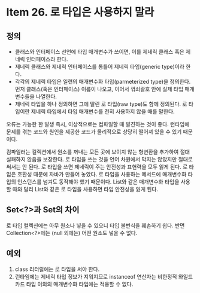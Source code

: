 # Item 26. 로 타입은 사용하지 말라
## 정의
- 클래스와 인터페이스 선언에 타입 매개변수가 쓰이면, 이를 제네릭 클래스 혹은 제네릭 인터페이스라 한다.
- 제네릭 클래스와 제네릭 인터페이스를 통틀어 제네릭 타입(generic type)이라 한다. 
- 각각의 제네릭 타입은 일련의 매개변수화 타입(parmeterized type)을 정의한다. 먼저 클래스(혹은 인터페이스) 이름이 나오고, 이어서 꺾쇠괄호 안에 실제 타입 매개변수들을 나열한다.
- 제네릭 타입을 하나 정의하면 그에 딸린 로 타입(raw type)도 함께 정의된다. 로 타입이란 제네릭 타입에서 타입 매개변수를 전혀 사용하지 않을 때를 말한다.

오류는 가능한 한 발생 즉시, 이상적으로는 컴파일할 때 발견하는 것이 좋다. 런타임에 문제를 겪는 코드와 원인을 제공한 코드가 물리적으로 상당히 떨어져 있을 수 있기 때문이다.

컴파일러는 컬렉션에서 원소를 꺼내는 모든 곳에 보이지 않는 형변환을 추가하여 절대 실패하지 않음을 보장한다.
로 타입을 쓰는 것을 언어 차원에서 막지는 않았지만 절대로 써서는 안 된다. 
로 타입을 쓰면 제네릭이 주는 안전성과 표현력을 모두 잃게 된다.
로 타입은 호환성 때문에 자바가 만들어 놓았다. 로 타입을 사용하는 메서드에 매개변수화 타입의 인스턴스를 넘겨도 동작해야 했기 때문이다.
List<Object>와 같은 매개변수화 타입을 사용할 때와 달리 List와 같은 로 타입을 사용하면 타입 안전성을 잃게 된다.

## Set<?>과 Set의 차이
로 타입 컬렉션에는 아무 원소나 넣을 수 있으니 타입 불변식을 훼손하기 쉽다.
반면 Collection<?>에는 (null 외에는) 어떤 원소도 넣을 수 없다.

## 예외
1. class 리터럴에는 로 타입을 써야 한다.
2. 런타임에는 제네릭 타입 정보가 지워지므로 instanceof 연산자는 비한정적 와일드카드 타입 이외의 매개변수화 타입에는 적용할 수 없다.